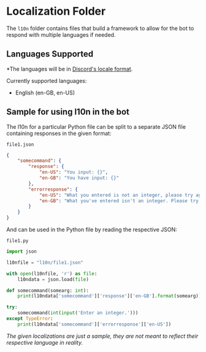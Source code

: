 # Localization Folder
The `l10n` folder contains files that build a framework to allow for the bot to respond with multiple languages if needed.

## Languages Supported
*The languages will be in [Discord's locale format](https://discord.com/developers/docs/reference#locales).

Currently supported languages:
- English (en-GB, en-US)

## Sample for using l10n in the bot
The l10n for a particular Python file can be split to a separate JSON file containing responses in the given format:

`file1.json`
```json
{
    "somecommand": {
        "response": {
            "en-US": "You input: {}",
            "en-GB": "You have input: {}"
        },
        "errorresponse": {
            "en-US": "What you entered is not an integer, please try again with an integer.",
            "en-GB": "What you've entered isn't an integer. Please try again with an integer."
        }
    }
}
```

And can be used in the Python file by reading the respective JSON:

`file1.py`
```py
import json

l10nfile = "l10n/file1.json"

with open(l10nfile, 'r') as file:
    l10ndata = json.load(file)

def somecommand(somearg: int):
    print(l10ndata['somecommand']['response']['en-GB'].format(somearg))

try:
    somecommand(int(input('Enter an integer.')))
except TypeError:
    print(l10ndata['somecommand']['errorresponse']['en-US'])
```

_The given localizations are just a sample, they are not meant to reflect their respective language in reality._
